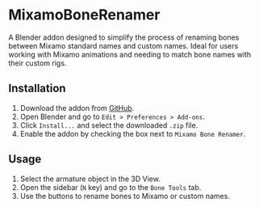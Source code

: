 # MixamoBoneRenamer
A Blender addon designed to simplify the process of renaming bones between Mixamo standard names and custom names. Ideal for users working with Mixamo animations and needing to match bone names with their custom rigs.

## Installation

1. Download the addon from [GitHub](https://github.com/Gegamongy/MixamoBoneRenamer).
2. Open Blender and go to `Edit > Preferences > Add-ons`.
3. Click `Install...` and select the downloaded `.zip` file.
4. Enable the addon by checking the box next to `Mixamo Bone Renamer`.

## Usage

1. Select the armature object in the 3D View.
2. Open the sidebar (`N` key) and go to the `Bone Tools` tab.
3. Use the buttons to rename bones to Mixamo or custom names.
